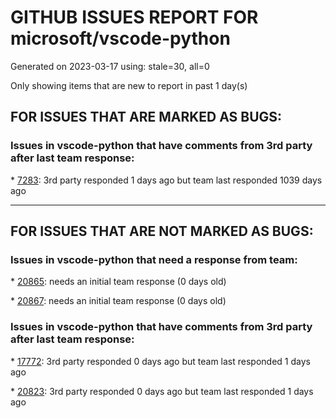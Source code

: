 
# GITHUB ISSUES REPORT FOR microsoft/vscode-python


Generated on 2023-03-17 using: stale=30, all=0


Only showing items that are new to report in past 1 day(s)


## FOR ISSUES THAT ARE MARKED AS BUGS:


### Issues in vscode-python that have comments from 3rd party after last team response:


\* [7283](https://github.com/microsoft/vscode-python/issues/7283 "Terminal doesn't use custom bash profile when debugging"): 3rd party responded 1 days ago but team last responded 1039 days ago

---

## FOR ISSUES THAT ARE NOT MARKED AS BUGS:


### Issues in vscode-python that need a response from team:


\* [20865](https://github.com/microsoft/vscode-python/issues/20865 "Data Viewer in VS Code has unacceptable quality"): needs an initial team response (0 days old)

\* [20867](https://github.com/microsoft/vscode-python/issues/20867 "Don't collapse nested lists/tuples into ... in debugger | make debugging more like PyCharm"): needs an initial team response (0 days old)

### Issues in vscode-python that have comments from 3rd party after last team response:


\* [17772](https://github.com/microsoft/vscode-python/issues/17772 "Improve feedback when user tries a pytest test when pytest is not installed, but is selected as the testing library"): 3rd party responded 0 days ago but team last responded 1 days ago

\* [20823](https://github.com/microsoft/vscode-python/issues/20823 "Create a Python profile"): 3rd party responded 0 days ago but team last responded 1 days ago
